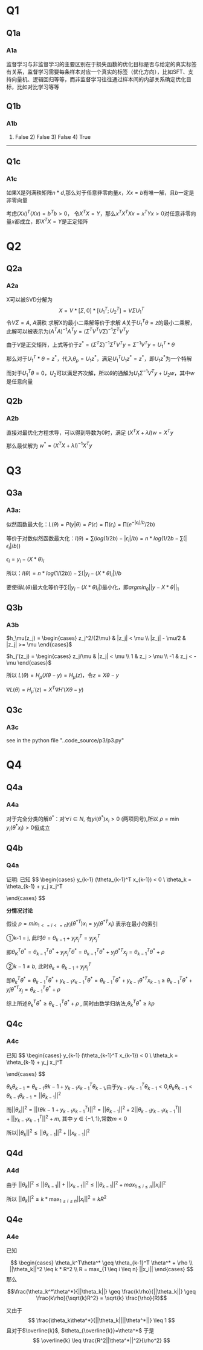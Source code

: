 # Q1
## Q1a

### A1a
监督学习与非监督学习的主要区别在于损失函数的优化目标是否与给定的真实标签有关系，监督学习需要每条样本对应一个真实的标签（优化方向），比如SFT、支持向量机、逻辑回归等等，而非监督学习往往通过样本间的内部关系确定优化目标，比如对比学习等等


## Q1b
### A1b

1) False 2) False 3) False 4) True

---

## Q1c
### A1c
如果X是列满秩矩阵$n * d$,那么对于任意非零向量$x$，$Xx = b$有唯一解，且$b$一定是非零向量

考虑$(X x)^T (X x) = b^T b > 0$，
令$X^T X = Y$，那么$x^T X^T X x = x^T Y x > 0$对任意非零向量$x$都成立，即$X^T X = Y$是正定矩阵

# Q2
## Q2a

### A2a

X可以被SVD分解为
$$
X = V * [\Sigma, 0] * [U_1^T; U_2^T] = V \Sigma U_1^T
$$
令$V \Sigma = A$, $A$满秩
求解X的最小二乘解等价于求解 $A$关于$U_1^T \theta = z$的最小二乘解，此解可以被表示为$(A^T A)^{-1} A^T y = (\Sigma^TV^TV \Sigma)^{-1} \Sigma^T V^T y$

由于$V$是正交矩阵，上式等价于$z^* = (\Sigma^T \Sigma)^{-1}\Sigma^T  V^T y = \Sigma^{-1}V^T y = U_1^T * \theta$

那么对于$U_1^T*\theta = z^*$，代入$\theta_p = U_1 z^*$，满足$U_1^T U_1 z^* = z^*$，即$U_1 z^*$为一个特解

而对于$U_1^T \theta = 0$，$U_2$可以满足齐次解，所以$\theta$的通解为$U_1 \Sigma^{-1}V^T y + U_2 w$，其中$w$是任意向量



## Q2b

### A2b
直接对最优化方程求导，可以得到导数为0时，满足
$(X^T X + \lambda I)w = X^T y$

那么最优解为 $w^*=(X^TX+\lambda I)^{-1}X^T y$

# Q3
## Q3a

### A3a:
似然函数最大化：$L(\theta) = P(y|\theta) = P(\epsilon) = \prod(\epsilon_i) = \prod(e^{-|\epsilon_i|/b}/{2b})$

等价于对数似然函数最大化：$l(\theta) = \sum(log(1/{2b}) - |\epsilon_i|/b) = n*log(1/{2b} - \sum(|\epsilon_i|/b))$

$\epsilon_i = y_i - (X*\theta)_i$

所以：$l(\theta) = n*log(1/(2b)) - \sum(|y_i - (X*\theta)_i|)/b$

要使得$L(\theta)$最大化等价于$\sum(|y_i - (X*\theta)_i|)$最小化，即$argmin_{\theta}||y - X*\theta||_1$

## Q3b

### A3b
$h_\mu(z_j) = \begin{cases} 
z_j^2/{2\mu} & |z_j| < \mu \\
|z_j| - \mu/2 & |z_j| >= \mu
\end{cases}$

$h_j'(z_j) = \begin{cases}
z_j/\mu & |z_j| < \mu \\
1 & z_j > \mu \\
-1 & z_j < -\mu
\end{cases}$

所以 $L(\theta) = H_\mu(X\theta - y ) = H_\mu(z)$，令$z = X\theta - y$

$\nabla L(\theta) = H_\mu'(z) = X^T\nabla H'(X\theta-y)$

## Q3c

### A3c
see in the python file "..code_source/p3/p3.py"

# Q4
## Q4a

### A4a

对于完全分类的解$\theta^*$：对$\forall i \in N$, 有$yi(\theta^*)x_i > 0$ (两项同号),所以 $\rho = \min y_i (\theta^* x_i) > 0$恒成立

## Q4b

### Q4a

证明:
已知
$$
\begin{cases}
y_{k-1} (\theta_{k-1}^T x_{k-1}) < 0 \\
\theta_k = \theta_{k-1} + y_j x_j^T

\end{cases}
$$

**分情况讨论**

假设 $\rho = min_{1<=i<=n} y_i(\theta^{*T})x_i = y_j (\theta^{*T}x_i)$ 表示在最小的索引

①k-1 = j, 此时$\theta = \theta_{k-1} + y_j x_j^T = y_jx_j^T$

即$\theta_K^T\theta^* = \theta_{k-1}^T \theta^* + y_jx_j^T \theta^* = \theta_{k-1}^T\theta^* + y_j\theta^{*T}x_j = \theta_{k-1}^T\theta^* + \rho$

②$k-1 \neq b$, 此时$\theta_k = \theta_{k-1} + y_jx_j^T$

即$\theta_k^T\theta^* = \theta_{k-1}^T \theta^* + y_{k-1}x_{k-1}^T \theta^* = \theta_{k-1}^T\theta^* + y_{k-1}\theta^{*T}x_{k-1} \geq \theta_{k-1}^T\theta^* + yj\theta^{*T}x_j = \theta_{k-1}^T\theta^* + \rho$

综上所述$\theta_k^T\theta^* \geq \theta_{k-1}^T\theta^* + \rho$ , 同时由数学归纳法,$\theta_k^T\theta^* \geq k\rho$

## Q4c

### A4c

已知
$$
\begin{cases}
y_{k-1} (\theta_{k-1}^T x_{k-1}) < 0 \\
\theta_k = \theta_{k-1} + y_j x_j^T

\end{cases}
$$

$\theta_k \theta_{k-1}=\theta_{k-1}\theta{k-1} + y_{k-1}x_{k-1}^T\theta_{k-1}$,由于$y_{k-1}x_{k-1}^T\theta_{k-1}<0$,$\theta_k\theta_{k-1}<\theta_{k-1}\theta_{k-1}=||\theta_{k-1}||^2$

而$||\theta_k||^2 = ||(\theta{k-1}+y_{k-1}x_{k-1}^T)||^2 = ||\theta_{k-1}||^2 + 2||\theta_{k-1}y_{k-1}x_{k-1}^T|| + ||y_{k-1}x_{k-1}^T||^2 + m$, 
其中 $y \in {\{-1,1\}}$,常数$m<0$

所以$||\theta_k||^2 \leq ||\theta_{k-1}||^2 + ||x_{k-1}||^2$

## Q4d

### A4d

由于
$||\theta_k||^2 \leq ||\theta_{k-1}|| + ||x_{k-1}||^2 \leq ||\theta_{k-1}||^2 + max_{1 \leq i \leq n}||x_i||^2$

所以
$||\theta_k||^2 \leq k*\max_{1 \leq i \leq n}||x_i||^2 = k R^2$



## Q4e

### A4e

已知

$$
\begin{cases}
\theta_k^T\theta^* \geq \theta_{k-1}^T \theta^* + \rho \\ 
||\theta_k||^2  \leq k * R^2 \\ 
R = max_{1 \leq i \leq n} ||x_i||
\end{cases}
$$
那么

$$\frac{\theta_k^*\theta^*}{||\theta_k||} \geq \frac{k\rho}{||\theta_k||} \geq \frac{k\rho}{\sqrt{k}R^2} = \sqrt{k} \frac{\rho}{R}$$

又由于
$$
\frac{\theta_k\theta^*}{||\theta_k||||\theta^*||} \leq 1
$$
且对于$\overline{k}$, $\theta_{\overline{k}}=\theta^*$
于是
$$
\overline{k} \leq \frac{R^2||\theta^*||^2}{\rho^2}
$$
